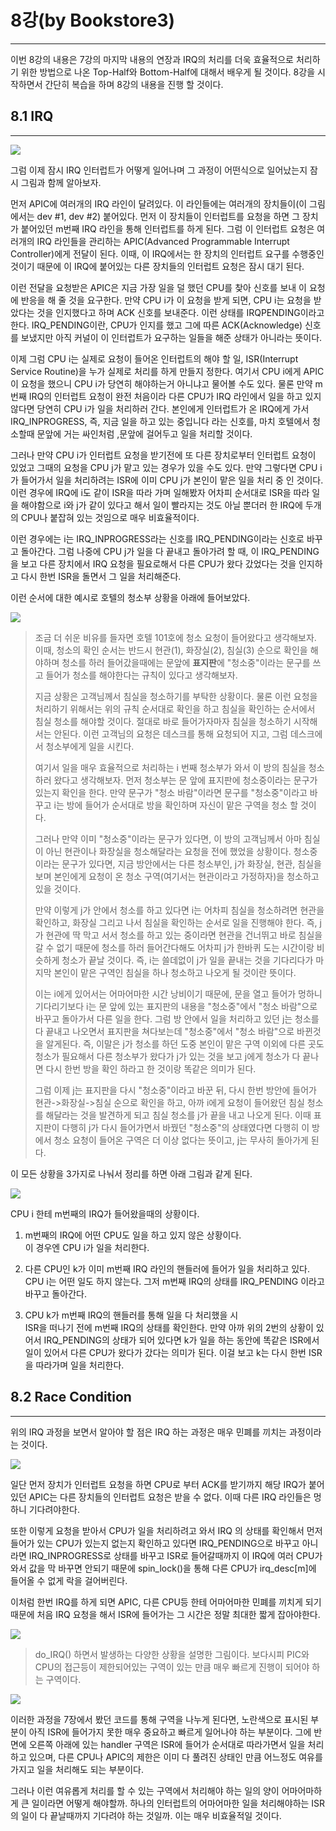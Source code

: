 # 8강\(by Bookstore3\)

---

이번 8강의 내용은 7강의 마지막 내용의 연장과 IRQ의 처리를 더욱 효율적으로 처리하기 위한 방법으로 나온 Top-Half와 Bottom-Half에 대해서 배우게 될 것이다. 8강을 시작하면서 간단히 복습을 하며 8강의 내용을 진행 할 것이다.

## 8.1 IRQ

---

![](/images/lk_0801.png)

그럼 이제 잠시 IRQ 인터럽트가 어떻게 일어나며 그 과정이 어떤식으로 일어났는지 잠시 그림과 함께 알아보자.

먼저 APIC에 여러개의 IRQ 라인이 달려있다. 이 라인들에는 여러개의 장치들이\(이 그림에서는 dev \#1, dev \#2\) 붙어있다. 먼저 이 장치들이 인터럽트를 요청을 하면 그 장치가 붙어있던 m번째 IRQ 라인을 통해 인터럽트를 하게 된다. 그럼 이 인터럽트 요청은 여러개의 IRQ 라인들을 관리하는 APIC\(Advanced Programmable Interrupt Controller\)에게 전달이 된다. 이때, 이 IRQ에서는 한 장치의 인터럽트 요구를 수행중인 것이기 때문에 이 IRQ에 붙어있는 다른 장치들의 인터럽트 요청은 잠시 대기 된다.

이런 전달을 요청받은 APIC은 지금 가장 일을 덜 했던 CPU를 찾아 신호를 보내 이 요청에 반응을 해 줄 것을 요구한다. 만약 CPU i가 이 요청을 받게 되면, CPU i는 요청을 받았다는 것을 인지했다고 하며 ACK 신호를 보내준다. 이런 상태를 IRQPENDING이라고 한다. IRQ\_PENDING이란, CPU가 인지를 했고 그에 따른 ACK\(Acknowledge\) 신호를 보냈지만 아직 커널이 이 인터럽트가 요구하는 일들을 해준 상태가 아니라는 뜻이다.

이제 그럼 CPU i는 실제로 요청이 들어온 인터럽트의 해야 할 일, ISR\(Interrupt Service Routine\)을 누가 실제로 처리를 하게 만들지 정한다. 여기서 CPU i에게 APIC이 요청을 했으니 CPU i가 당연히 해야하는거 아니냐고 물어볼 수도 있다. 물론 만약 m번째 IRQ의 인터럽트 요청이 완전 처음이라 다른 CPU가 IRQ 라인에서 일을 하고 있지 않다면 당연히 CPU i가 일을 처리하러 간다. 본인에게 인터럽트가 온 IRQ에게 가서 IRQ\_INPROGRESS, 즉, 지금 일을 하고 있는 중입니다 라는 신호를, 마치 호텔에서 청소할때 문앞에 거는 싸인처럼 ,문앞에 걸어두고 일을 처리할 것이다.

그러나 만약 CPU i가 인터럽트 요청을 받기전에 또 다른 장치로부터 인터럽트 요청이 있었고 그때의 요청을 CPU j가 맡고 있는 경우가 있을 수도 있다. 만약 그렇다면 CPU i가 들어가서 일을 처리하려는 ISR에 이미 CPU j가 본인이 맡은 일을 처리 중 인 것이다. 이런 경우에 IRQ에 i도 같이 ISR을 따라 가며 일해봤자 어차피 순서대로 ISR을 따라 일을 해야함으로 i와 j가 같이 있다고 해서 일이 빨라지는 것도 아닐 뿐더러 한 IRQ에 두개의 CPU나 붙잡혀 있는 것임으로 매우 비효율적이다.

이런 경우에는 i는 IRQ\_INPROGRESS라는 신호를 IRQ\_PENDING이라는 신호로 바꾸고 돌아간다. 그럼 나중에 CPU j가 일을 다 끝내고 돌아가려 할 때, 이 IRQ\_PENDING을 보고 다른 장치에서 IRQ 요청을 필요로해서 다른 CPU가 왔다 갔었다는 것을 인지하고 다시 한번 ISR을 돌면서 그 일을 처리해준다.

이런 순서에 대한 예시로 호텔의 청소부 상황을 아래에 들어보았다.

![](/assets/lk_0802.png)

> 조금 더 쉬운 비유를 들자면 호텔 101호에 청소 요청이 들어왔다고 생각해보자. 이때, 청소의 확인 순서는 반드시 현관\(1\), 화장실\(2\), 침실\(3\) 순으로 확인을 해야하며 청소를 하러 들어갔을때에는 문앞에 **표지판**에 "청소중"이라는 문구를 쓰고 들어가 청소를 해야한다는 규칙이 있다고 생각해보자.
>
> 지금 상황은 고객님께서 침실을 청소하기를 부탁한 상황이다. 물론 이런 요청을 처리하기 위해서는 위의 규칙 순서대로 확인을 하고 침실을 확인하는 순서에서 침실 청소를 해야할 것이다. 절대로 바로 들어가자마자 침실을 청소하기 시작해서는 안된다. 이런 고객님의 요청은 데스크를 통해 요청되어 지고, 그럼 데스크에서 청소부에게 일을 시킨다.
>
> 여기서 일을 매우 효율적으로 처리하는 i 번째 청소부가 와서 이 방의 침실을 청소하러 왔다고 생각해보자. 먼저 청소부는 문 앞에 표지판에 청소중이라는 문구가 있는지 확인을 한다. 만약 문구가 "청소 바람"이라면 문구를 "청소중"이라고 바꾸고 i는 방에 들어가 순서대로 방을 확인하며 자신이 맡은 구역을 청소 할 것이다.
>
> 그러나 만약 이미 "청소중"이라는 문구가 있다면, 이 방의 고객님께서 아마 침실이 아닌 현관이나 화장실을 청소해달라는 요청을 전에 했었을 상황이다. 청소중이라는 문구가 있다면, 지금 방안에서는 다른 청소부인, j가 화장실, 현관, 침실을 보며 본인에게 요청이 온 청소 구역\(여기서는 현관이라고 가정하자\)을 청소하고 있을 것이다.
>
> 만약 이렇게 j가 안에서 청소를 하고 있다면 i는 어차피 침실을 청소하려면 현관을 확인하고, 화장실 그리고 나서 침실을 확인하는 순서로 일을 진행해야 한다. 즉, j가 현관에 딱 막고 서서 청소를 하고 있는 중이라면 현관을 건너뛰고 바로 침실을 갈 수 없기 때문에 청소를 하러 들어간다해도 어차피 j가 한바퀴 도는 시간이랑 비슷하게 청소가 끝날 것이다. 즉, i는 쓸데없이 j가 일을 끝내는 것을 기다리다가 마지막 본인이 맡은 구역인 침실을 하나 청소하고 나오게 될 것이란 뜻이다.
>
> 이는 i에게 있어서는 어마어마한 시간 낭비이기 때문에, 문을 열고 들어가 멍하니 기다리기보다 i는 문 앞에 있는 표지판의 내용을 "청소중"에서 "청소 바람"으로 바꾸고 돌아가서 다른 일을 한다. 그럼 방 안에서 일을 처리하고 있던 j는 청소를 다 끝내고 나오면서 표지판을 쳐다보는데 "청소중"에서 "청소 바람"으로 바뀐것을 알게된다. 즉, 이말은 j가 청소를 하던 도중 본인이 맡은 구역 이외에 다른 곳도 청소가 필요해서 다른 청소부가 왔다가 j가 있는 것을 보고 j에게 청소가 다 끝나면 다시 한번 방을 확인 하라고 한 것이랑 똑같은 의미가 된다.
>
> 그럼 이제 j는 표지판을 다시 "청소중"이라고 바꾼 뒤, 다시 한번 방안에 들어가 현관-&gt;화장실-&gt;침실 순으로 확인을 하고, 아까 i에게 요청이 들어왔던 침실 청소를 해달라는 것을 발견하게 되고 침실 청소를 j가 끝을 내고 나오게 된다. 이때 표지판이 다행히 j가 다시 들어가면서 바꿨던 "청소중"의 상태였다면 다행히 이 방에서 청소 요청이 들어온 구역은 더 이상 없다는 뜻이고, j는 무사히 돌아가게 된다.

이 모든 상황을 3가지로 나눠서 정리를 하면 아래 그림과 같게 된다.

![](/assets/lk_0803.png)

CPU i 한테 m번째의 IRQ가 들어왔을때의 상황이다.

1. m번째의 IRQ에 어떤 CPU도 일을 하고 있지 않은 상황이다.  
   이 경우엔 CPU i가 일을 처리한다.

2. 다른 CPU인 k가 이미 m번째 IRQ 라인의 핸들러에 들어가 일을 처리하고 있다.  
   CPU i는 어떤 일도 하지 않는다. 그저 m번째 IRQ의 상태를 IRQ\_PENDING 이라고 바꾸고 돌아간다.

3. CPU k가 m번째 IRQ의 핸들러를 통해 일을 다 처리했을 시  
   ISR을 떠나기 전에 m번째 IRQ의 상태를 확인한다. 만약 아까 위의 2번의 상황이 있어서 IRQ\_PENDING의 상태가 되어 있다면 k가 일을 하는 동안에 똑같은 ISR에서 일이 있어서 다른 CPU가 왔다가 갔다는 의미가 된다. 이걸 보고 k는 다시 한번 ISR을 따라가며 일을 처리한다.

## 8.2 Race Condition

---

위의 IRQ 과정을 보면서 알아야 할 점은 IRQ 하는 과정은 매우 민폐를 끼치는 과정이라는 것이다.

![](/assets/lk_0804.png)

일단 먼저 장치가 인터럽트 요청을 하면 CPU로 부터 ACK를 받기까지 해당 IRQ가 붙어있던 APIC는 다른 장치들의 인터럽트 요청은 받을 수 없다. 이때 다른 IRQ 라인들은 멍하니 기다려야한다.

또한 이렇게 요청을 받아서 CPU가 일을 처리하려고 와서 IRQ 의 상태를 확인해서 먼저 들어가 있는 CPU가 있는지 없는지 확인하고 있다면 IRQ\_PENDING으로 바꾸고 아니라면 IRQ\_INPROGRESS로 상태를 바꾸고 ISR로 들어갈때까지 이 IRQ에 여러 CPU가 와서 값을 막 바꾸면 안되기 때문에 spin\_lock\(\)을 통해 다른 CPU가 irq\_desc\[m\]에 들어올 수 없게 락을 걸어버린다.

이처럼 한번 IRQ를 하게 되면 APIC, 다른 CPU등 한테 어마어마한 민폐를 끼치게 되기 때문에 처음 IRQ 요청을 해서 ISR에 들어가는 그 시간은 정말 최대한 짧게 잡아야한다.

![](/assets/lk_0805.png)

> do\_IRQ\(\) 하면서 발생하는 다양한 상황을 설명한 그림이다. 보다시피 PIC와 CPU의 접근등이 제한되어있는 구역이 있는 만큼 매우 빠르게 진행이 되어야 하는 구역이다.

![](/assets/lk_0806.png)

이러한 과정을 7장에서 봤던 코드를 통해 구역을 나누게 된다면, 노란색으로 표시된 부분이 아직 ISR에 들어가지 못한 매우 중요하고 빠르게 일어나야 하는 부분이다. 그에 반면에 오른쪽 아래에 있는 handler 구역은 ISR에 들어가 순서대로 따라가면서 일을 처리하고 있으며, 다른 CPU나 APIC의 제한은 이미 다 풀려진 상태인 만큼 어느정도 여유를 가지고 일을 처리해도 되는 부분이다.

그러나 이런 여유롭게 처리를 할 수 있는 구역에서 처리해야 하는 일의 양이 어마어마하게 큰 일이라면 어떻게 해야할까. 하나의 인터럽트의 어마어마한 일을 처리해야하는 ISR의 일이 다 끝날때까지 기다려야 하는 것일까. 이는 매우 비효율적일 것이다.



